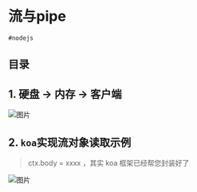 
# 流与pipe

`#nodejs` 


## 目录
<!-- toc -->
 ## 1. 硬盘 → 内存 → 客户端 

![图片](https://832-1310531898.cos.ap-beijing.myqcloud.com/999.%20Obsidian@832/files/20241027-6.png)

## 2. `koa`实现流对象读取示例

>  ctx.body = xxxx ，其实 koa 框架已经帮您封装好了

![图片](https://832-1310531898.cos.ap-beijing.myqcloud.com/999.%20Obsidian@832/files/20241027-7.png)
